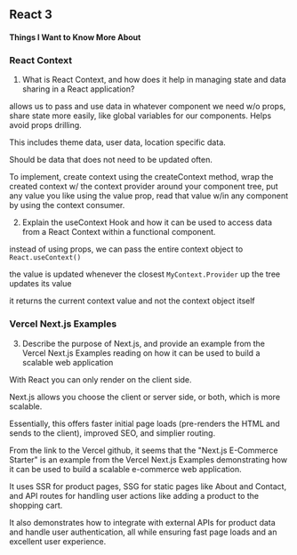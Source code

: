 ## React 3

#### Things I Want to Know More About

### React Context

1. What is React Context, and how does it help in managing state and data sharing in a React application?

allows us to pass and use data in whatever component we need w/o props, share state more easily, like global variables for our components. Helps avoid props drilling. 

This includes theme data, user data, location specific data. 

Should be data that does not need to be updated often. 

To implement, create context using the createContext method, wrap the created context w/ the context provider around your component tree, put any value you like using the value prop, read that value w/in any component by using the context consumer. 


2. Explain the useContext Hook and how it can be used to access data from a React Context within a functional component.

instead of using props, we can pass the entire context object to `React.useContext()`

the value is updated whenever the closest `MyContext.Provider` up the tree updates its value

it returns the current context value and not the context object itself


### Vercel Next.js Examples

3. Describe the purpose of Next.js, and provide an example from the Vercel Next.js Examples reading on how it can be used to build a scalable web application

With React you can only render on the client side.

Next.js allows you choose the client or server side, or both, which is more scalable.

Essentially, this offers faster initial page loads (pre-renders the HTML and sends to the client), improved SEO, and simplier routing. 

From the link to the Vercel github, it seems that  the "Next.js E-Commerce Starter" is an  example from the Vercel Next.js Examples demonstrating how it can be used to build a scalable e-commerce web application. 

It uses SSR for product pages, SSG for static pages like About and Contact, and API routes for handling user actions like adding a product to the shopping cart. 

It also demonstrates how to integrate with external APIs for product data and handle user authentication, all while ensuring fast page loads and an excellent user experience.
